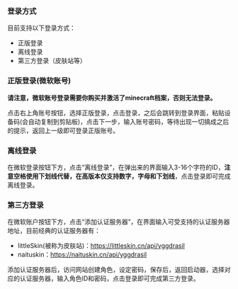 ### 登录方式

目前支持以下登录方式：
- 正版登录
- 离线登录
- 第三方登录（皮肤站等）

### 正版登录(微软账号)

**请注意，微软账号登录需要你购买并激活了minecraft档案，否则无法登录。**

点击右上角账号按钮，选择正版登录，点击登录，之后会跳转到登录界面，粘贴设备码(会自动复制到剪贴板)，点击下一步，输入账号密码，等待出现一切搞成之后的提示，返回上一级即可登录正版账号。

### 离线登录

在微软登录按钮下方，点击“离线登录”，在弹出来的界面输入3-16个字符的ID，**注意空格使用下划线代替，在高版本仅支持数字，字母和下划线**，点击登录即可完成离线登录。

### 第三方登录

在微软账户按钮下方，点击“添加认证服务器”，在界面输入可受支持的认证服务器地址，目前经典的认证服务器有：
- littleSkin(被称为皮肤站)：https://littleskin.cn/api/yggdrasil
- naituskin：https://naituskin.cn/api/yggdrasil

添加认证服务器后，访问网站创建角色，设定密码，保存后，返回启动器，选择对应的认证服务器，输入角色ID和密码，点击登录即可完成第三方登录。
